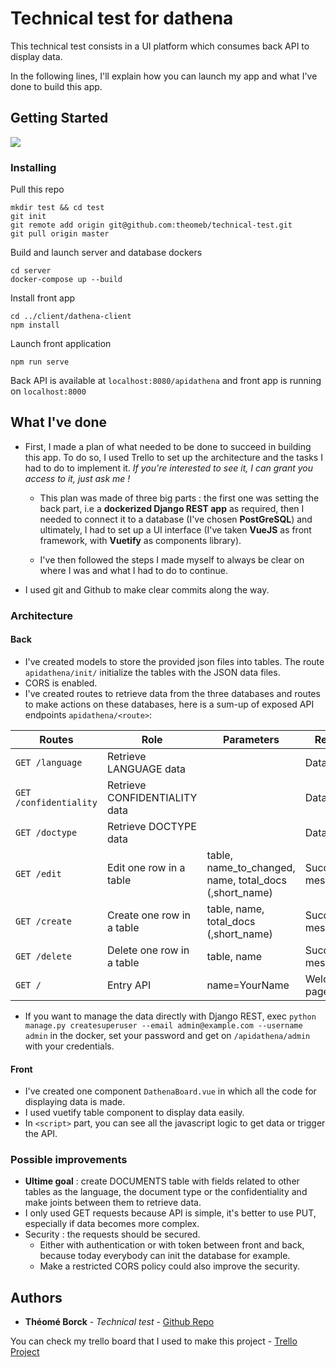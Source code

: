 # Technical test for dathena

This technical test consists in a UI platform which consumes back API to display data.

In the following lines, I'll explain how you can launch my app and what I've done to build this app.

## Getting Started
![](app-gif.gif)

### Installing

Pull this repo 
```
mkdir test && cd test
git init
git remote add origin git@github.com:theomeb/technical-test.git
git pull origin master
```

Build and launch server and database dockers
```
cd server
docker-compose up --build
```

Install front app
```
cd ../client/dathena-client
npm install
```

Launch front application
```
npm run serve
```

Back API is available at `localhost:8080/apidathena` and front app is running on `localhost:8000`

## What I've done

- First, I made a plan of what needed to be done to succeed in building this app. To do so, I used Trello to set up the architecture and the tasks I had to do to implement it. *If you're interested to see it, I can grant you access to it, just ask me !*

    - This plan was made of three big parts : the first one was setting the back part, i.e a **dockerized Django REST app** as required, then I needed to connect it to a database (I've chosen **PostGreSQL**) and ultimately, I had to set up a UI interface (I've taken **VueJS** as front framework, with **Vuetify** as components library).

    - I've then followed the steps I made myself to always be clear on where I was and what I had to do to continue. 

- I used git and Github to make clear commits along the way. 

### Architecture
#### Back

- I've created models to store the provided json files into tables. The route `apidathena/init/` initialize the tables with the JSON data files. 
- CORS is enabled.
- I've created routes to retrieve data from the three databases and routes to make actions on these databases, here is a sum-up of exposed API endpoints `apidathena/<route>`: 

| Routes                | Role                          | Parameters                                             | Response              |
|-----------------------|-------------------------------|--------------------------------------------------------|-----------------------|
| `GET /language`       | Retrieve LANGUAGE data        |                                                        | Data                  |
| `GET /confidentiality`| Retrieve CONFIDENTIALITY data |                                                        | Data                  |
| `GET /doctype`        | Retrieve DOCTYPE data         |                                                        | Data                  |
| `GET /edit`           | Edit one row in a table       | table, name_to_changed, name, total_docs (,short_name) | Success/Error message |
| `GET /create`         | Create one row in a table     | table, name, total_docs (,short_name)                  | Success/Error message |
| `GET /delete`         | Delete one row in a table     | table, name                                            | Success/Error message |
| `GET /`               | Entry API                     | name=YourName                                          | Welcome page          |

- If you want to manage the data directly with Django REST, exec `python manage.py createsuperuser --email admin@example.com --username admin` in the docker, set your password and get on `/apidathena/admin` with your credentials. 

#### Front 

- I've created one component `DathenaBoard.vue` in which all the code for displaying data is made. 
- I used vuetify table component to display data easily.
- In `<script>` part, you can see all the javascript logic to get data or trigger the API. 

### Possible improvements
- **Ultime goal** : create DOCUMENTS table with fields related to other tables as the language, the document type or the confidentiality and make joints between them to retrieve data. 
- I only used GET requests because API is simple, it's better to use PUT, especially if data becomes more complex. 
- Security : the requests should be secured. 
    - Either with authentication or with token between front and back, because today everybody can init the database for example.
    - Make a restricted CORS policy could also improve the security.


## Authors

* **Théomé Borck** - *Technical test* - [Github Repo](https://github.com/theomeb/technical-test)

You can check my trello board that I used to make this project - [Trello Project](https://trello.com/b/3A9mFMes/test-full-stack-dathena)
